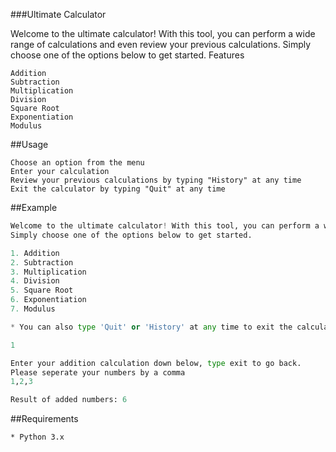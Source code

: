 ###Ultimate Calculator

Welcome to the ultimate calculator! With this tool, you can perform a wide range of calculations and even review your previous calculations. Simply choose one of the options below to get started.
Features

    Addition
    Subtraction
    Multiplication
    Division
    Square Root
    Exponentiation
    Modulus

##Usage

    Choose an option from the menu
    Enter your calculation
    Review your previous calculations by typing "History" at any time
    Exit the calculator by typing "Quit" at any time

##Example

```py
Welcome to the ultimate calculator! With this tool, you can perform a wide range of calculations and even review your previous calculations. 
Simply choose one of the options below to get started.

1. Addition
2. Subtraction
3. Multiplication
4. Division
5. Square Root
6. Exponentiation
7. Modulus

* You can also type 'Quit' or 'History' at any time to exit the calculator or review your previous calculations, respectively.

1

Enter your addition calculation down below, type exit to go back.
Please seperate your numbers by a comma
1,2,3

Result of added numbers: 6
```

##Requirements

    * Python 3.x
